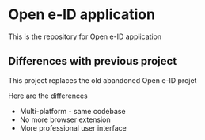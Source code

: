 # Open e-ID application

This is the repository for Open e-ID application

## Differences with previous project

This project replaces the old abandoned Open e-ID projet

Here are the differences

* Multi-platform - same codebase
* No more browser extension
* More professional user interface
